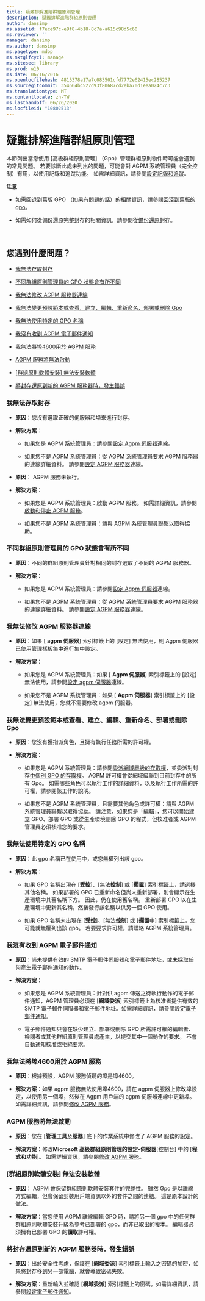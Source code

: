 ```yaml
---
title: 疑難排解進階群組原則管理
description: 疑難排解進階群組原則管理
author: dansimp
ms.assetid: f7ece97c-e9f8-4b18-8c7a-a615c98d5c60
ms.reviewer: ''
manager: dansimp
ms.author: dansimp
ms.pagetype: mdop
ms.mktglfcycl: manage
ms.sitesec: library
ms.prod: w10
ms.date: 06/16/2016
ms.openlocfilehash: 4815378a17a7c083501cfd7772e62415ec285237
ms.sourcegitcommit: 354664bc527d93f80687cd2eba70d1eea024c7c3
ms.translationtype: MT
ms.contentlocale: zh-TW
ms.lasthandoff: 06/26/2020
ms.locfileid: "10802513"
---
```

# 疑難排解進階群組原則管理


本節列出當您使用 [高級群組原則管理] （Gpo）管理群組原則物件時可能會遇到的常見問題。 若要診斷此處未列出的問題，可能會對 AGPM 系統管理員（完全控制）有用，以使用記錄和追蹤功能。 如需詳細資訊，請參閱[設定記錄和追蹤](configure-logging-and-tracing-agpm30ops.md)。

**注意**  
-   如需回退到舊版 GPO （如果有問題的話）的相關資訊，請參閱[回滾到舊版的 gpo](roll-back-to-a-previous-version-of-a-gpo-agpm30ops.md)。

-   如需如何從備份還原完整封存的相關資訊，請參閱從[備份還原](restore-the-archive-from-a-backup.md)封存。

 

## 您遇到什麼問題？


-   [我無法存取封存](#bkmk-access-an-archive)

-   [不同群組原則管理員的 GPO 狀態會有所不同](#bkmk-state-varies)

-   [我無法修改 AGPM 服務器連線](#bkmk-modify-archive-location)

-   [我無法變更預設範本或查看、建立、編輯、重新命名、部署或刪除 Gpo](#bkmk-perform-task)

-   [我無法使用特定的 GPO 名稱](#bkmk-use-particular-name)

-   [我沒有收到 AGPM 電子郵件通知](#bkmk-email)

-   [我無法將埠4600用於 AGPM 服務](#bkmk-port)

-   [AGPM 服務將無法啟動](#bkmk-not-start)

-   [[群組原則軟體安裝] 無法安裝軟體](#bkmk-software-installation)

-   [將封存還原到新的 AGPM 服務器時，發生錯誤](#bkmk-error-on-restore)

### <a href="" id="bkmk-access-an-archive"></a>我無法存取封存

-   **原因**：您沒有選取正確的伺服器和埠來進行封存。

-   **解決方案**：

    -   如果您是 AGPM 系統管理員：請參閱[設定 Agpm 伺服器](configure-agpm-server-connections-agpm30ops.md)連線。

    -   如果您不是 AGPM 系統管理員：從 AGPM 系統管理員要求 AGPM 服務器的連線詳細資料。 請參閱[設定 AGPM 服務器](configure-an-agpm-server-connection-reviewer-agpm30ops.md)連線。

-   **原因**： AGPM 服務未執行。

-   **解決方案**：

    -   如果您是 AGPM 系統管理員：啟動 AGPM 服務。 如需詳細資訊，請參閱[啟動和停止 AGPM 服務](start-and-stop-the-agpm-service-agpm30ops.md)。

    -   如果您不是 AGPM 系統管理員：請與 AGPM 系統管理員聯繫以取得協助。

### <a href="" id="bkmk-state-varies"></a>不同群組原則管理員的 GPO 狀態會有所不同

-   **原因**：不同的群組原則管理員針對相同的封存選取了不同的 AGPM 服務器。

-   **解決方案**：

    -   如果您是 AGPM 系統管理員：請參閱[設定 Agpm 伺服器](configure-agpm-server-connections-agpm30ops.md)連線。

    -   如果您不是 AGPM 系統管理員：從 AGPM 系統管理員要求 AGPM 服務器的連線詳細資料。 請參閱[設定 AGPM 服務器](configure-an-agpm-server-connection-reviewer-agpm30ops.md)連線。

### <a href="" id="bkmk-modify-archive-location"></a>我無法修改 AGPM 服務器連線

-   **原因**：如果 [ **agpm 伺服器**] 索引標籤上的 [設定] 無法使用，則 Agpm 伺服器已使用管理樣板集中進行集中設定。

-   **解決方案**：

    -   如果您是 AGPM 系統管理員：如果 [ **Agpm 伺服器**] 索引標籤上的 [設定] 無法使用，請參閱[設定 agpm 伺服器](configure-agpm-server-connections-agpm30ops.md)連線。

    -   如果您不是 AGPM 系統管理員：如果 [ **Agpm 伺服器**] 索引標籤上的 [設定] 無法使用，您就不需要修改 agpm 伺服器。

### <a href="" id="bkmk-perform-task"></a>我無法變更預設範本或查看、建立、編輯、重新命名、部署或刪除 Gpo

-   **原因**：您沒有獲指派角色，且擁有執行任務所需的許可權。

-   **解決方案**：

    -   如果您是 AGPM 系統管理員：請參閱[委派網域層級的存取權](delegate-domain-level-access-to-the-archive-agpm30ops.md)，並委派對封存[中個別 GPO 的存取權](delegate-access-to-an-individual-gpo-in-the-archive-agpm30ops.md)。 AGPM 許可權會從網域級聯到目前封存中的所有 Gpo。 如需哪些角色可以執行工作的詳細資料，以及執行工作所需的許可權，請參閱該工作的說明。

    -   如果您不是 AGPM 系統管理員，且需要其他角色或許可權：請與 AGPM 系統管理員聯繫以取得協助。 請注意，如果您是「編輯」，您可以開始建立 GPO、部署 GPO 或從生產環境刪除 GPO 的程式，但核准者或 AGPM 管理員必須核准您的要求。

### <a href="" id="bkmk-use-particular-name"></a>我無法使用特定的 GPO 名稱

-   **原因**：此 gpo 名稱已在使用中，或您無權列出該 gpo。

-   **解決方案**：

    -   如果 GPO 名稱出現在 [**受控**]、[無法**控制**] 或 [**擱置**] 索引標籤上，請選擇其他名稱。 如果部署的 GPO 已重新命名但尚未重新部署，則會顯示在生產環境中其舊名稱下方。 因此，仍在使用舊名稱。 重新部署 GPO 以在生產環境中更新其名稱，然後發行該名稱以供另一個 GPO 使用。

    -   如果 GPO 名稱未出現在 [**受控**]、[無法**控制**] 或 [**擱置**中] 索引標籤上，您可能就無權列出該 gpo。 若要要求許可權，請聯絡 AGPM 系統管理員。

### <a href="" id="bkmk-email"></a>我沒有收到 AGPM 電子郵件通知

-   **原因**：尚未提供有效的 SMTP 電子郵件伺服器和電子郵件地址，或未採取任何產生電子郵件通知的動作。

-   **解決方案**：

    -   如果您是 AGPM 系統管理員：針對供 agpm 傳送之待執行動作的電子郵件通知，AGPM 管理員必須在 [**網域委派**] 索引標籤上為核准者提供有效的 SMTP 電子郵件伺服器和電子郵件地址。如需詳細資訊，請參閱[設定電子郵件通知](configure-e-mail-notification-agpm30ops.md)。

    -   電子郵件通知只會在缺少建立、部署或刪除 GPO 所需許可權的編輯者、檢閱者或其他群組原則管理員處產生，以提交其中一個動作的要求。 不會自動通知核准或拒絕要求。

### <a href="" id="bkmk-port"></a>我無法將埠4600用於 AGPM 服務

-   **原因**：根據預設，AGPM 服務偵聽的埠是埠4600。

-   **解決方案**：如果 agpm 服務無法使用埠4600，請在 agpm 伺服器上修改埠設定，以使用另一個埠，然後在 Agpm 用戶端的 agpm 伺服器連線中更新埠。 如需詳細資訊，請參閱[修改 AGPM 服務](modify-the-agpm-service-agpm30ops.md)。

### <a href="" id="bkmk-not-start"></a>AGPM 服務將無法啟動

-   **原因**：您在 [**管理工具**及**服務**] 底下的作業系統中修改了 AGPM 服務的設定。

-   **解決方案**：修改**Microsoft 高級群組原則管理的設定-伺服器**[控制台] 中的 [**程式和功能**]。 如需詳細資訊，請參閱[修改 AGPM 服務](modify-the-agpm-service-agpm30ops.md)。

### <a href="" id="bkmk-software-installation"></a>[群組原則軟體安裝] 無法安裝軟體

-   **原因**： AGPM 會保留群組原則軟體安裝套件的完整性。 雖然 Gpo 是以離線方式編輯，但會保留封裝用戶端資訊以外的套件之間的連結。 這是原本設計的做法。

-   **解決方案**：當您使用 AGPM 離線編輯 GPO 時，請將另一個 gpo 中的任何群群組原則軟體安裝升級為參考已部署的 gpo，而非已取出的複本。 編輯器必須擁有已部署 GPO 的**讀取**許可權。

### <a href="" id="bkmk-error-on-restore"></a>將封存還原到新的 AGPM 服務器時，發生錯誤

-   **原因**：出於安全性考慮，保護在 [**網域委派**] 索引標籤上輸入之密碼的加密，如果將封存移到另一部電腦，就會導致密碼失敗。

-   **解決方案**：重新輸入並確認 [**網域委派**] 索引標籤上的密碼。如需詳細資訊，請參閱[設定電子郵件通知](configure-e-mail-notification-agpm30ops.md)。

 

 





